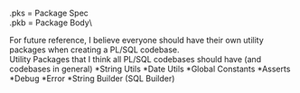 .pks = Package Spec\
.pkb = Package Body\

For future reference, I believe everyone should have their own utility packages when creating a PL/SQL codebase.\
Utility Packages that I think all PL/SQL codebases should have (and codebases in general)
*String Utils
*Date Utils
*Global Constants
*Asserts
*Debug
*Error
*String Builder (SQL Builder)

